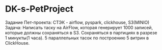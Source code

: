 # DK-s-PetProject
Задание Пет-проекта:
СТЭК - airflow, pyspark, clickhouse, S3(MINIO)
Задача: Написать таску на AirFlow, которая генерирует 1000 записей, которые должны сохраняться в S3. Сохраняться в партициях в разрезе 1 минукты(1 часа). 5 параллельных тасок по построению 5 витрин в ClickHouse.